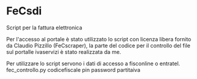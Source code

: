# FeCsdi
Script per la fattura elettronica

Per l'accesso al portale è stato utilizzato lo script con licenza libera  fornito da  Claudio Pizzillo (FeCscraper), la parte del codice 
per il controllo del file sul portalle ivaservizi è stato realizzata da me.

Per utilizzare lo script servono i dati di accesso a fisconline o entratel.
fec_controllo.py codicefiscale pin password partitaiva
